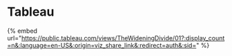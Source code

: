 # Tableau

{% embed url="https://public.tableau.com/views/TheWideningDivide/01?:display_count=n&:language=en-US&:origin=viz_share_link&:redirect=auth&:sid=" %}

